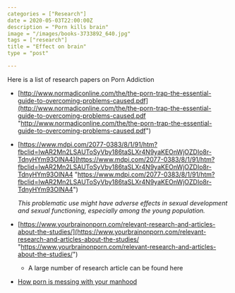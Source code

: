 ```yaml
---
categories = ["Research"]
date = 2020-05-03T22:00:00Z
description = "Porn kills brain"
image = "/images/books-3733892_640.jpg"
tags = ["research"]
title = "Effect on brain"
type = "post"

---
```

Here is a list of research papers on Porn Addiction

* [http://www.normadiconline.com/the/the-porn-trap-the-essential-guide-to-overcoming-problems-caused.pdf](http://www.normadiconline.com/the/the-porn-trap-the-essential-guide-to-overcoming-problems-caused.pdf "http://www.normadiconline.com/the/the-porn-trap-the-essential-guide-to-overcoming-problems-caused.pdf")
* [https://www.mdpi.com/2077-0383/8/1/91/htm?fbclid=IwAR2Mn2LSAUToSyVby186taSLXr4N9yaKEOnWjOZDIo8r-TdnyHYm93OlNA4](https://www.mdpi.com/2077-0383/8/1/91/htm?fbclid=IwAR2Mn2LSAUToSyVby186taSLXr4N9yaKEOnWjOZDIo8r-TdnyHYm93OlNA4 "https://www.mdpi.com/2077-0383/8/1/91/htm?fbclid=IwAR2Mn2LSAUToSyVby186taSLXr4N9yaKEOnWjOZDIo8r-TdnyHYm93OlNA4")

    _This problematic use might have adverse effects in sexual development and sexual functioning, especially among the young population._
* [https://www.yourbrainonporn.com/relevant-research-and-articles-about-the-studies/](https://www.yourbrainonporn.com/relevant-research-and-articles-about-the-studies/ "https://www.yourbrainonporn.com/relevant-research-and-articles-about-the-studies/")
  * A large number of research article can be found here
* [How porn is messing with your manhood](https://go.gale.com/ps/anonymous?id=GALE%7CA464244381&sid=googleScholar&v=2.1&it=r&linkaccess=abs&issn=10639330&p=AONE&sw=w)
